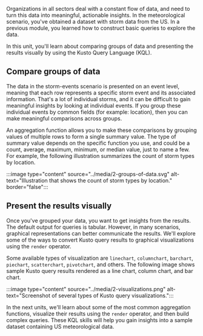 Organizations in all sectors deal with a constant flow of data, and need to turn this data into meaningful, actionable insights. In the meteorological scenario, you've obtained a dataset with storm data from the US. In a previous module, you learned how to construct basic queries to explore the data.

In this unit, you'll learn about comparing groups of data and presenting the results visually by using the Kusto Query Language (KQL).

## Compare groups of data

The data in the storm-events scenario is presented on an event level, meaning that each row represents a specific storm event and its associated information. That's a lot of individual storms, and it can be difficult to gain meaningful insights by looking at individual events. If you group these individual events by common fields (for example: location), then you can make meaningful comparisons across groups.

An aggregation function allows you to make these comparisons by grouping values of multiple rows to form a single summary value. The type of summary value depends on the specific function you use, and could be a count, average, maximum, minimum, or median value, just to name a few. For example, the following illustration summarizes the count of storm types by location.

:::image type="content" source="../media/2-groups-of-data.svg" alt-text="Illustration that shows the count of storm types by location." border="false":::

## Present the results visually

Once you've grouped your data, you want to get insights from the results. The default output for queries is tabular. However, in many scenarios, graphical representations can better communicate the results. We'll explore some of the ways to convert Kusto query results to graphical visualizations using the `render` operator.

Some available types of visualization are `linechart`, `columnchart`, `barchart`, `piechart`, `scatterchart`, `pivotchart`, and others. The following image shows sample Kusto query results rendered as a line chart, column chart, and bar chart.

:::image type="content" source="../media/2-visualizations.png" alt-text="Screenshot of several types of Kusto query visualizations.":::

In the next units, we'll learn about some of the most common aggregation functions, visualize their results using the `render` operator, and then build complex queries. These KQL skills will help you gain insights into a sample dataset containing US meteorological data.

